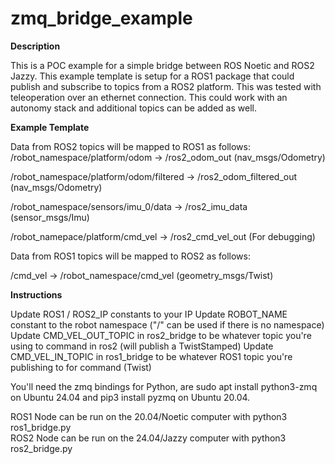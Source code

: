 # zmq_bridge_example

**Description**

This is a POC example for a simple bridge between ROS Noetic and ROS2 Jazzy. This example template is setup for a ROS1 package that could publish and subscribe to topics from a ROS2 platform. This was tested with teleoperation over an ethernet connection. This could work with an autonomy stack and additional topics can be added as well. 


**Example Template**

Data from ROS2 topics will be mapped to ROS1 as follows:
/robot_namespace/platform/odom -> /ros2_odom_out (nav_msgs/Odometry)

/robot_namespace/platform/odom/filtered -> /ros2_odom_filtered_out (nav_msgs/Odometry)

/robot_namespace/sensors/imu_0/data -> /ros2_imu_data (sensor_msgs/Imu)

/robot_namepace/platform/cmd_vel -> /ros2_cmd_vel_out (For debugging)

Data from ROS1 topics will be mapped to ROS2 as follows:

/cmd_vel -> /robot_namespace/cmd_vel (geometry_msgs/Twist)


**Instructions**

Update ROS1 / ROS2_IP constants to your IP 
Update ROBOT_NAME constant to the robot namespace ("/" can be used if there is no namespace)
Update CMD_VEL_OUT_TOPIC in ros2_bridge to be whatever topic you're using to command in ros2 (will publish a TwistStamped)
Update CMD_VEL_IN_TOPIC in ros1_bridge to be whatever ROS1 topic you're publishing to for command (Twist)

You'll need the zmq bindings for Python, are sudo apt install python3-zmq on Ubuntu 24.04 and pip3 install pyzmq on Ubuntu 20.04.

ROS1 Node can be run on the 20.04/Noetic computer with python3 ros1_bridge.py  
ROS2 Node can be run on the 24.04/Jazzy computer with python3 ros2_bridge.py  
